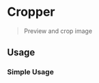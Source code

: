 <script setup>
import Cropper from './Cropper.vue'
import img from '../camera/__mocks__/sample.jpeg'
import { ref } from 'vue-demi'

const result = ref()
</script>

# Cropper
> Preview and crop image

## Usage

### Simple Usage

<preview class="flex-col">
  <cropper v-model.base64="result" :src="img" />
</preview>

<img v-if="result" :src="result" class="border" />
